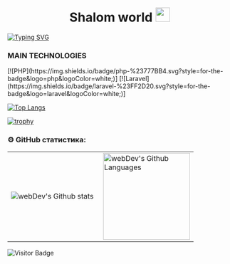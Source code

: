 <h1 align="center">Shalom world <img src="https://github.com/blackcater/blackcater/raw/main/images/Hi.gif" height="32"/></h1>
<a href="https://git.io/typing-svg"><img src="https://readme-typing-svg.demolab.com?font=Fira+Code&pause=2000&center=true&random=false&width=435&lines=Backend+developer" alt="Typing SVG" /></a>

<h3>MAIN TECHNOLOGIES</h3>

<div>
  [![PHP](https://img.shields.io/badge/php-%23777BB4.svg?style=for-the-badge&logo=php&logoColor=white;)]
  [![Laravel](https://img.shields.io/badge/laravel-%23FF2D20.svg?style=for-the-badge&logo=laravel&logoColor=white;)]<br>
</div>

[![Top Langs](https://github-readme-stats.vercel.app/api/top-langs/?username=chokoladis)](https://github.com/anuraghazra/github-readme-stats)

[![trophy](https://github-profile-trophy.vercel.app/?username=chokoladis)](https://github.com/ryo-ma/github-profile-trophy)

### ⚙️ GitHub статистика:

<table>
  <tr>
    <td>
      <img align="left" src="http://github-readme-streak-stats.herokuapp.com?user=chokoladis&theme=dark&background=000000" alt="webDev's Github stats" />
    </td>
    <td>
      <img height="195px" align="right" alt="webDev's Github Languages" src="https://github-readme-stats-sigma-five.vercel.app/api/top-langs/?username=chokoladis&layout=compact&theme=vision-friendly-dark" />
    </td>
  </tr>
</table>

![Visitor Badge](https://visitor-badge.laobi.icu/badge?page_id=chokoladis)
<!--
**chokoladis/chokoladis** is a ✨ _special_ ✨ repository because its `README.md` (this file) appears on your GitHub profile.

Here are some ideas to get you started:

- 🔭 I’m currently working on ...
- 🌱 I’m currently learning ...
- 👯 I’m looking to collaborate on ...
- 🤔 I’m looking for help with ...
- 💬 Ask me about ...
- 📫 How to reach me: ...
- 😄 Pronouns: ...
- ⚡ Fun fact: ...
-->
